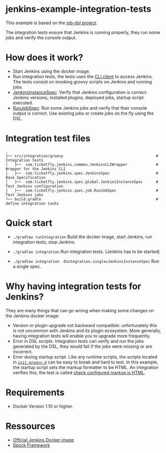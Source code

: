# jenkins-example-integration-tests
This example is based on the [job-dsl project](https://github.com/Ticketfly/jenkins-docker-examples/tree/master/02-job-dsl).

The integration tests ensure that Jenkins is running properly, they run some jobs and verify the console output.

# How does it work?
- Start Jenkins using the docker image.
- Run integration tests, the tests uses the [CLI client](https://github.com/jenkinsci/jenkins/blob/master/cli/src/main/java/hudson/cli/CLI.java) to access Jenkins. The tests consist on invoking groovy scripts on Jenkins and running jobs.
 - [JenkinsInstanceSpec](https://github.com/Ticketfly/jenkins-docker-examples/tree/master/03-integration-tests/src/integration/groovy/com/ticketfly/jenkins/spec/global/JenkinsInstanceSpec.groovy): Verify that Jenkins configuration is correct: Jenkins versions, installed plugins, deployed jobs, startup script executed.
 - [RunJobSpec](https://github.com/Ticketfly/jenkins-docker-examples/tree/master/03-integration-tests/src/integration/groovy/com/ticketfly/jenkins/spec/job/RunJobSpec.groovy): Run some Jenkins jobs and verify that their console output is correct. Use existing jobs or create jobs on the fly using the DSL.

# Integration test files
    .
    ├── src/integration/groovy                                          # Integration tests
    │   ├──  com.ticketfly.jenkins.common.JenkinsCLIWrapper             # Wrapper for the Jenkins CLI
    │   ├──  com.ticketfly.jenkins.spec.JenkinsSpec                     # Base Specification
    │   ├──  com.ticketfly.jenkins.spec.global.JenkinsInstanceSpec      # Test Jenkins configuration 
    │   ├──  com.ticketfly.jenkins.spec.job.RunJobSpec                  # Test Jenkins jobs
    └── build.gradle                                                    # define integration tasks

# Quick start

- `./gradlew runIntegration` Build the docker image, start Jenkins, run integration tests, stop Jenkins.

- `./gradlew integration` Run integration tests. (Jenkins has to be started)

- `./gradlew integration -Dintegration.single=JenkinsInstanceSpec` Run a single spec.

# Why having integration tests for Jenkins?

They are many things that can go wrong when making some changes on the Jenkins docker image:
- Version or plugin upgrade not backward compatible: unfortunately this is not uncommon with Jenkins and its plugin ecosystem. More generally, having integration tests will enable you to upgrade more frequently.
- Error in DSL scripts. Integration tests can verify and run the jobs generated by the DSL, they would fail if the jobs were missing or are incorrect.
- Error during startup script. Like any runtime scripts, the scripts located in [`init.groovy.d`](https://github.com/Ticketfly/jenkins-docker-examples/tree/master/03-integration-tests/jenkins-home/init.groovy.d) can be easy to break and hard to test. In this example, the startup script sets the markup formatter to be HTML. An integration verifies this, the test is called [check configured markup is HTML](https://github.com/Ticketfly/jenkins-docker-examples/tree/master/03-integration-tests/src/integration/groovy/com/ticketfly/jenkins/spec/global/JenkinsInstanceSpec.groovy#L51).

# Requirements

- Docker Version 1.10 or higher.

# Ressources

- [Official Jenkins Docker image](https://github.com/jenkinsci/docker)
- [Spock Framework](https://github.com/spockframework/spock)
